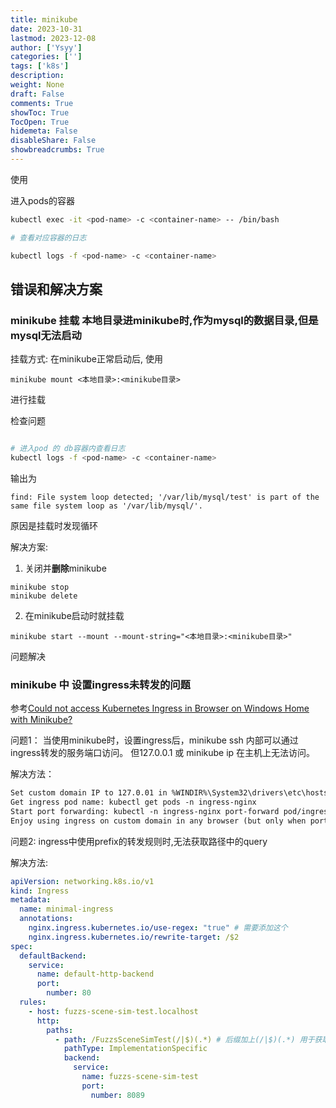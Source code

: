 ```yaml
---
title: minikube
date: 2023-10-31
lastmod: 2023-12-08
author: ['Ysyy']
categories: ['']
tags: ['k8s']
description: 
weight: None
draft: False
comments: True
showToc: True
TocOpen: True
hidemeta: False
disableShare: False
showbreadcrumbs: True
---
```

使用

进入pods的容器

```bash
kubectl exec -it <pod-name> -c <container-name> -- /bin/bash

# 查看对应容器的日志

kubectl logs -f <pod-name> -c <container-name>
```

## 错误和解决方案

### minikube 挂载 本地目录进minikube时,作为mysql的数据目录,但是mysql无法启动

挂载方式:
在minikube正常启动后, 使用

```shell
minikube mount <本地目录>:<minikube目录>

```

进行挂载

检查问题

```bash

# 进入pod 的 db容器内查看日志 
kubectl logs -f <pod-name> -c <container-name>

```

输出为

```shell
find: File system loop detected; '/var/lib/mysql/test' is part of the same file system loop as '/var/lib/mysql/'.
```

原因是挂载时发现循环

解决方案:

1. 关闭并**删除**minikube

```shell
minikube stop
minikube delete
```

2. 在minikube启动时就挂载

```shell
minikube start --mount --mount-string="<本地目录>:<minikube目录>"
```

问题解决

### minikube 中 设置ingress未转发的问题

参考[Could not access Kubernetes Ingress in Browser on Windows Home with Minikube?](https://stackoverflow.com/questions/66275458/could-not-access-kubernetes-ingress-in-browser-on-windows-home-with-minikube)

问题1：
当使用minikube时，设置ingress后，minikube ssh 内部可以通过ingress转发的服务端口访问。
但127.0.0.1 或 minikube ip 在主机上无法访问。

解决方法：

```md
Set custom domain IP to 127.0.01 in %WINDIR%\System32\drivers\etc\hosts file, i.e. by adding line 127.0.0.1 my-k8s.com
Get ingress pod name: kubectl get pods -n ingress-nginx
Start port forwarding: kubectl -n ingress-nginx port-forward pod/ingress-nginx-controller-5d88495688-dxxgw --address 0.0.0.0 80:80 443:443, where you should replace ingress-nginx-controller-5d88495688-dxxgw with your ingress pod name.
Enjoy using ingress on custom domain in any browser (but only when port forwarding is active)
```

问题2:
ingress中使用prefix的转发规则时,无法获取路径中的query

解决方法:

```yaml
apiVersion: networking.k8s.io/v1
kind: Ingress
metadata:
  name: minimal-ingress
  annotations:
    nginx.ingress.kubernetes.io/use-regex: "true" # 需要添加这个
    nginx.ingress.kubernetes.io/rewrite-target: /$2
spec:
  defaultBackend:
    service:
      name: default-http-backend
      port:
        number: 80
  rules:
    - host: fuzzs-scene-sim-test.localhost
      http:
        paths:
          - path: /FuzzsSceneSimTest(/|$)(.*) # 后缀加上(/|$)(.*) 用于获取query
            pathType: ImplementationSpecific 
            backend:
              service:
                name: fuzzs-scene-sim-test
                port:
                  number: 8089
```
